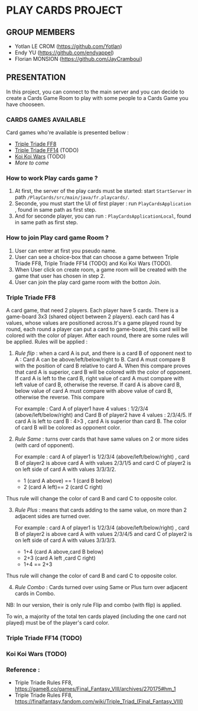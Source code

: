 # PLAY CARDS PROJECT

## GROUP MEMBERS

- Yotlan LE CROM (<https://github.com/Yotlan>)
- Endy YU (<https://github.com/endyappel>)
- Florian MONSION (<https://github.com/JayCramboui>)

## PRESENTATION

In this project, you can connect to the main server and you can decide to create a Cards Game Room to play with some people to a Cards Game you have chooseen. 

### CARDS GAMES AVAILABLE

Card games who're available is presented bellow :
- [Triple Triade FF8](#Triple-Triade-FF8)
- [Triple Triade FF14](#triple-triade-ff14-todo) (TODO)
- [Koi Koi Wars](#koi-koi-wars-todo) (TODO)
- *More to come*

### How to work Play cards game ? 
1. At first, the server of the play cards must be started: start `StartServer` in path `/PlayCards/src/main/java/fr.playcards/`.
2. Seconde, you must start the UI of first player : run `PlayCardsApplication` , found in same path as first step. 
3. And for seconde player, you can run : `PlayCardsApplicationLocal`, found in same path as first step.

### How to join Play card game Room ?
1. User can entrer at first you pseudo name. 
2. User can see a choice-box that can choose a game between Triple Triade FF8, Triple Triade FF14 (TODO) and Koi Koi Wars (TODO).
3. When User click on create room, a game room will be created with the game that user has chosen in step 2.
4. User can join the play card game room with the botton Join. 

### Triple Triade FF8
A card game, that need 2 players. Each player have 5 cards. There is a game-board 3x3 (shared object between 2 players). each card has 4 values, whose values are positioned across.It's a game played round by round, each round a player can put a card to game-board, this card will be colored with the color of player. After each round, there are some rules will be applied. 
Rules will be applied : 

1. *Rule flip* : when a card A is put, and there is a card B of opponent next to A : Card A can be above/left/below/right to B. Card A must compare B with the position of card B relative to card A. When this compare proves that card A is superior, card B will be colored with the color of opponent. If card A is left to the card B, right value of card A must compare with left value of card B, otherwise the reverse. If card A is above card B, below value of card A must compare with above value of card B, otherwise the reverse. This compare 

   For example : Card A of player1 have 4 values : 1/2/3/4 (above/left/below/right) and Card B of player2 have 4 values : 2/3/4/5.  If card A is left to card B : 4>3 , card A is superior than card B. The color of card B will be colored as opponent color. 

2. *Rule Same* : turns over cards that have same values on 2 or more sides (with card of opponent). 

    For example : card A of player1 is 1/2/3/4 (above/left/below/right) , card B of player2 is above card A with values 2/3/1/5 and card C of player2 is on left side of card A with values 3/3/3/2. 
    - 1 (card A above) == 1 (card B below) 
    - 2 (card A left)== 2 (card C right)

  Thus rule will change the color of card B and card C to opposite color.  

3. *Rule Plus* : means that cards adding to the same value, on more than 2 adjacent sides are turned over.

    For example : card A of player1 is 1/2/3/4 (above/left/below/right) , card B of player2 is above card A with values 2/3/4/5 and card C of player2 is on left side of card A with values 3/3/3/3. 
    - 1+4 (card A above,card B below)
    - 2+3 (card A left ,card C right)
    - 1+4 == 2+3
  
  Thus rule will change the color of card B and card C to opposite color. 

4. *Rule Combo* : Cards turned over using Same or Plus turn over adjacent cards in Combo.

NB: In our version, their is only rule Flip and combo (with flip) is applied.

To win, a majority of the total ten cards played (including the one card not played) must be of the player's card color.


### Triple Triade FF14 (TODO)

### Koi Koi Wars (TODO)


### Reference :
- Triple Triade Rules FF8, https://game8.co/games/Final_Fantasy_VIII/archives/270175#hm_1
- Triple Triade Rules FF8, https://finalfantasy.fandom.com/wiki/Triple_Triad_(Final_Fantasy_VIII)